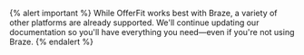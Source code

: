 {% alert important %}
While OfferFit works best with Braze, a variety of other platforms are already supported. We'll continue updating our documentation so you'll have everything you need&#8212;even if you're not using Braze.
{% endalert %}